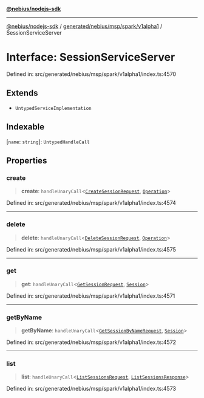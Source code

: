 [**@nebius/nodejs-sdk**](../../../../../../README.md)

---

[@nebius/nodejs-sdk](../../../../../../README.md) / [generated/nebius/msp/spark/v1alpha1](../README.md) / SessionServiceServer

# Interface: SessionServiceServer

Defined in: src/generated/nebius/msp/spark/v1alpha1/index.ts:4570

## Extends

- `UntypedServiceImplementation`

## Indexable

\[`name`: `string`\]: `UntypedHandleCall`

## Properties

### create

> **create**: `handleUnaryCall`\<[`CreateSessionRequest`](CreateSessionRequest.md), [`Operation`](../../../../common/v1/interfaces/Operation.md)\>

Defined in: src/generated/nebius/msp/spark/v1alpha1/index.ts:4574

---

### delete

> **delete**: `handleUnaryCall`\<[`DeleteSessionRequest`](DeleteSessionRequest.md), [`Operation`](../../../../common/v1/interfaces/Operation.md)\>

Defined in: src/generated/nebius/msp/spark/v1alpha1/index.ts:4575

---

### get

> **get**: `handleUnaryCall`\<[`GetSessionRequest`](GetSessionRequest.md), [`Session`](Session.md)\>

Defined in: src/generated/nebius/msp/spark/v1alpha1/index.ts:4571

---

### getByName

> **getByName**: `handleUnaryCall`\<[`GetSessionByNameRequest`](GetSessionByNameRequest.md), [`Session`](Session.md)\>

Defined in: src/generated/nebius/msp/spark/v1alpha1/index.ts:4572

---

### list

> **list**: `handleUnaryCall`\<[`ListSessionsRequest`](ListSessionsRequest.md), [`ListSessionsResponse`](ListSessionsResponse.md)\>

Defined in: src/generated/nebius/msp/spark/v1alpha1/index.ts:4573
